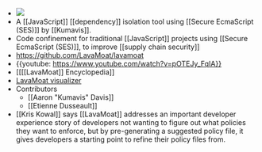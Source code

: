- ![](https://firebasestorage.googleapis.com/v0/b/firescript-577a2.appspot.com/o/imgs%2Fapp%2Fdanfinlay%2FTtl3SKHp8C.png?alt=media&token=bd86590d-4216-447d-af91-885214cf3e0a)
- A [[JavaScript]] [[dependency]] isolation tool using [[Secure EcmaScript (SES)]] by [[Kumavis]].
- Code confinement for traditional [[JavaScript]] projects using [[Secure EcmaScript (SES)]], to improve [[supply chain security]]
- https://github.com/LavaMoat/lavamoat
- {{youtube: https://www.youtube.com/watch?v=pOTEJy_FqIA}}
- [[[[LavaMoat]] Encyclopedia]]
- [LavaMoat visualizer](https://lavamoat.github.io/lavamoat-viz/)
- Contributors
    - [[Aaron "Kumavis" Davis]]
    - [[Etienne Dusseault]]
- [[Kris Kowal]] says [[LavaMoat]] addresses an important developer experience story of developers not wanting to figure out what policies they want to enforce, but by pre-generating a suggested policy file, it gives developers a starting point to refine their policy files from.

